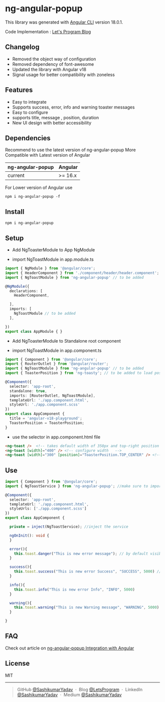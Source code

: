 # ng-angular-popup

This library was generated with [Angular CLI](https://github.com/angular/angular-cli) version 18.0.1.

Code Implementation : [Let's Program Blog](https://letsprogram.in/blog/647990c15960050b58aca375)

## Changelog

- Removed the object way of configuration
- Removed dependency of font-awesome
- Updated the library with Angular v18
- Signal usage for better compatibility with zoneless

## Features

- Easy to integrate
- Supports success, error, info and warning toaster messages
- Easy to configure
- supports title, message , position, duration
- New UI design with better accessibility

## Dependencies
Recommend to use the latest version of ng-angular-popup
More Compatible with Latest version of Angular

| ng-angular-popup | Angular     |
| ---------------- | ----------- |
| current          | >= 16.x     |

For Lower version of Angular use
```
npm i ng-angular-popup -f
```
## Install

```
npm i ng-angular-popup
```

## Setup

- Add NgToasterModule to App NgModule

- import NgToastModule in app.module.ts
```typescript
import { NgModule } from '@angular/core';
import { HeaderComponent } from './component/header/header.component';
import { NgToastModule } from 'ng-angular-popup' // to be added

@NgModule({
  declarations: [
    HeaderComponent,

  ],
  imports: [
    NgToastModule // to be added
  ],

})
export class AppModule { }
```

- Add NgToasterModule to Standalone root component

- import NgToastModule in app.component.ts
```typescript
import { Component } from '@angular/core';
import { RouterOutlet } from '@angular/router';
import { NgToastModule } from 'ng-angular-popup' // to be added
import { ToasterPosition } from 'ng-toasty'; // to be added to load position enums

@Component({
  selector: 'app-root',
  standalone: true,
  imports: [RouterOutlet, NgToastModule],
  templateUrl: './app.component.html',
  styleUrl: './app.component.scss'
})
export class AppComponent {
  title = 'angular-v18-playground';
  ToasterPosition = ToasterPosition;
}

```
- use the selector <ng-toast></ng-toast> in app.component.html file
```html
<ng-toast />  <!-- takes default width of 350px and top-right position   -->
<ng-toast [width]="400" /> <!-- configure width   -->
<ng-toast [width]="300" [position]="ToasterPosition.TOP_CENTER" /> <!-- configure width with position   -->
```
## Use

```typescript
import { Component } from '@angular/core';
import { NgToastService } from 'ng-angular-popup'; //make sure to import service

@Component({
  selector: 'app-root',
  templateUrl: './app.component.html',
  styleUrls: ['./app.component.scss']
})
export class AppComponent {

  private = inject(NgToastService); //inject the service

  ngOnInit(): void {
  }

  error(){
    this.toast.danger("This is new error message"); // by default visible duration is 2000ms
  }

  success(){
    this.toast.success("This is new error Success", "SUCCESS", 5000) // message with title and 5000ms duration
  }

  info(){
    this.toast.info("This is new error Info", "INFO", 5000)
  }

  warning(){
    this.toast.warning("This is new Warning message", "WARNING", 5000)
  }

}
```

## FAQ

Check out article on 
[ng-angular-popup Integration with Angular](https://letsprogram.in/blog/647990c15960050b58aca375)

## License

MIT

---

> GitHub [@SashikumarYadav](https://github.com/yshashi) &nbsp;&middot;&nbsp;
> Blog [@LetsProgram](https://letsprogram.in/) &nbsp;&middot;&nbsp;
> LinkedIn [@SashikumarYadav](https://www.linkedin.com/in/sashikumar-yadav-93b621139/) &nbsp;&middot;&nbsp;
> Medium [@SashikumarYadav](https://medium.com/@yshashi30)
